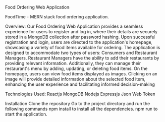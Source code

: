 Food Ordering Web Application

FoodTime - MERN stack food ordering application.

Overview: 
      Our Food Ordering Web Application provides a seamless experience for users to register and log in, where their details are securely stored in a MongoDB collection
      after password hashing. Upon successful registration and login, users are directed to the application's homepage, showcasing a variety of food items available for ordering.
      The application is designed to accommodate two types of users: Consumers and Restaurant Managers. Restaurant Managers have the ability to add their restaurants by providing relevant 
      information. Additionally, they can manage their restaurant's menu by adding, updating, or deleting food items.
      On the homepage, users can view food items displayed as images. Clicking on an image will provide detailed information about the selected food item,
      enhancing the user experience and facilitating informed decision-making

Technologies Used:
      Reactjs MongoDB Nodejs Expressjs Json Web Token

Installation 
      Clone the repository 
      Go to the project directory and run the following commands
      npm install to install all the dependencies.
      npm run to start the application.
